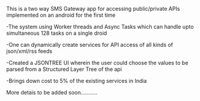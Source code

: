 This is a two way SMS Gateway app for accessing public/private APIs implemented on an android for the first time


-The system using Worker threads and Async Tasks which can handle upto simultaneous 128 tasks on a single droid

-One can dynamically create services for API access of all kinds of json/xml/rss feeds

-Created a JSONTREE UI wherein the user could choose the values to be parsed from a Structured Layer Tree of the api

-Brings down cost to 5% of the existing services in India



More detais to be added soon...........
